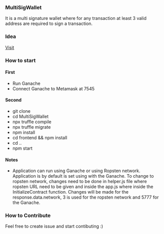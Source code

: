 ### MultiSigWallet
It is a multi signature wallet where for any transaction at least 3 valid address are required to sign a transaction. 

### Idea 
[Visit](https://github.com/bansaltushar014/MultiSigWallet/wiki/MultiSigWallet)

### How to start

#### First 
* Run Ganache
* Connect Ganache to Metamask at 7545

#### Second
* git clone 
* cd MultiSigWallet
* npx truffle compile
* npx truffle migrate
* npm install
* cd frontend && npm install
* cd ..
* npm start

#### Notes

* Application can run using Ganache or using Ropsten network. Application is by default is set using with the Ganache. To change to ropsten network, changes need to be done in helper.js file where ropsten URL need to be given and inside the app.js where inside the InitializeContract function. Changes will be made for the response.data.network, 3 is used for the ropsten network and 5777 for the Ganache. 

### How to Contribute
<p>Feel free to create issue and start contibuting :)</p>
